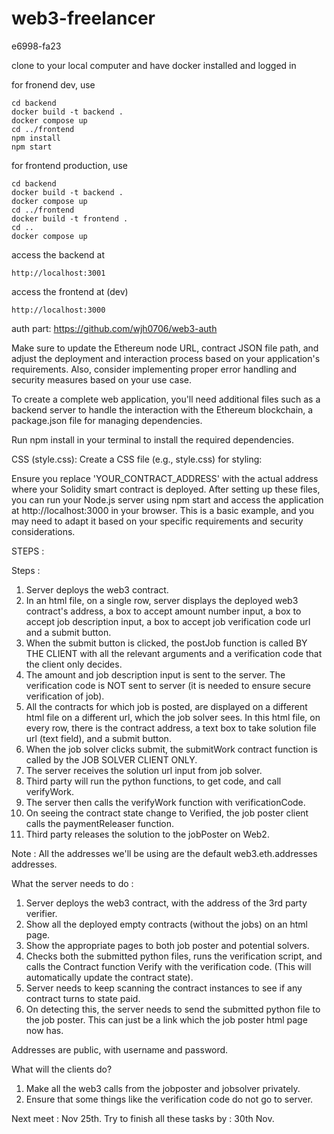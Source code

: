 # web3-freelancer
e6998-fa23

clone to your local computer and have docker installed and logged in

for fronend dev, use
```
cd backend
docker build -t backend .
docker compose up
cd ../frontend
npm install
npm start
```
for frontend production, use

```
cd backend
docker build -t backend .
docker compose up
cd ../frontend
docker build -t frontend .
cd ..
docker compose up
```

access the backend at
```
http://localhost:3001
```
access the frontend at (dev)
```
http://localhost:3000
```


auth part: https://github.com/wjh0706/web3-auth


Make sure to update the Ethereum node URL, contract JSON file path, and adjust the deployment and interaction process based on your application's requirements. 
Also, consider implementing proper error handling and security measures based on your use case.

To create a complete web application, you'll need additional files such as a backend server to handle the interaction with the Ethereum blockchain, 
a package.json file for managing dependencies.

Run npm install in your terminal to install the required dependencies.

CSS (style.css):
Create a CSS file (e.g., style.css) for styling:

Ensure you replace 'YOUR_CONTRACT_ADDRESS' with the actual address where your Solidity smart contract is deployed. After setting up these files, you can run your Node.js server using npm start and access the application at http://localhost:3000 in your browser. This is a basic example, and you may need to adapt it based on your specific requirements and security considerations.


STEPS : 

Steps :
1. Server deploys the web3 contract. 
2. In an html file, on a single row, server displays the deployed web3 contract's address, a box to accept amount number input, a box to accept job description input, a box to accept job verification code url and a submit button.
3. When the submit button is clicked, the postJob function is called BY THE CLIENT with all the relevant arguments and a verification code that the client only decides.
4. The amount and job description input is sent to the server. The verification code is NOT sent to server (it is needed to ensure secure verification of job).
5. All the contracts for which job is posted, are displayed on a different html file on a different url, which the job solver sees. In this html file, on every row, there is the contract address, a text box to take solution file url (text field), and a submit button.
6. When the job solver clicks submit, the submitWork contract function is called by the JOB SOLVER CLIENT ONLY.
7. The server receives the solution url input from job solver. 
8. Third party will run the python functions, to get code, and call verifyWork.
8. The server then calls the verifyWork function with verificationCode.
9. On seeing the contract state change to Verified, the job poster client calls the paymentReleaser function.
10. Third party releases the solution to the jobPoster on Web2.

Note : All the addresses we'll be using are the default web3.eth.addresses addresses.

What the server needs to do :

1. Server deploys the web3 contract, with the address of the 3rd party verifier. 
2. Show all the deployed empty contracts (without the jobs) on an html page. 
3. Show the appropriate pages to both job poster and potential solvers.
4. Checks both the submitted python files, runs the verification script, and calls the Contract function Verify with the verification code. (This will automatically update the contract state).
5. Server needs to keep scanning the contract instances to see if any contract turns to state paid. 
6. On detecting this, the server needs to send the submitted python file to the job poster. This can just be a link which the job poster html page now has.

Addresses are public, with username and password.

What will the clients do?

1. Make all the web3 calls from the jobposter and jobsolver privately.
2. Ensure that some things like the verification code do not go to server.

Next meet : Nov 25th.
Try to finish all these tasks by : 30th Nov.
